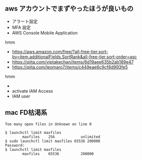 ## aws アカウントでまずやったほうが良いもの

- アラート設定
- MFA 設定
- AWS Console Mobile Application

hmm

- https://aws.amazon.com/free/?all-free-tier.sort-by=item.additionalFields.SortRank&all-free-tier.sort-order=asc
- https://qiita.com/viptakechan/items/6d19aee635b2ab189e47
- https://qiita.com/leomaro7/items/c449eae6c9cf8d993fe5

hmm

- 
- activate IAM Access
- IAM user

## mac FD枯渇系

`Too many open files in Unknown on line 0`

```
$ launchctl limit maxfiles
        maxfiles    256            unlimited
$ sudo launchctl limit maxfiles 65536 200000
Password:
$ launchctl limit maxfiles
        maxfiles    65536          200000
```
